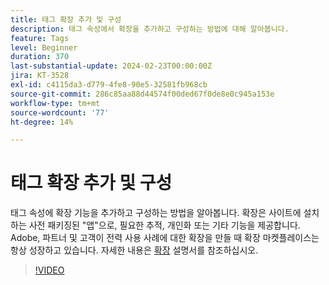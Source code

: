 ```yaml
---
title: 태그 확장 추가 및 구성
description: 태그 속성에서 확장을 추가하고 구성하는 방법에 대해 알아봅니다.
feature: Tags
level: Beginner
duration: 370
last-substantial-update: 2024-02-23T00:00:00Z
jira: KT-3528
exl-id: c4115da3-d779-4fe8-90e5-32581fb968cb
source-git-commit: 286c85aa88d44574f00ded67f0de8e0c945a153e
workflow-type: tm+mt
source-wordcount: '77'
ht-degree: 14%

---
```


# 태그 확장 추가 및 구성

태그 속성에 확장 기능을 추가하고 구성하는 방법을 알아봅니다. 확장은 사이트에 설치하는 사전 패키징된 &quot;앱&quot;으로, 필요한 추적, 개인화 또는 기타 기능을 제공합니다. Adobe, 파트너 및 고객이 전력 사용 사례에 대한 확장을 만들 때 확장 마켓플레이스는 항상 성장하고 있습니다. 자세한 내용은 [확장](https://experienceleague.adobe.com/docs/experience-platform/tags/ui/extensions/overview.html?lang=ko) 설명서를 참조하십시오.

>[!VIDEO](https://video.tv.adobe.com/v/3428587/?learn=on&enablevpops&captions=kor)
